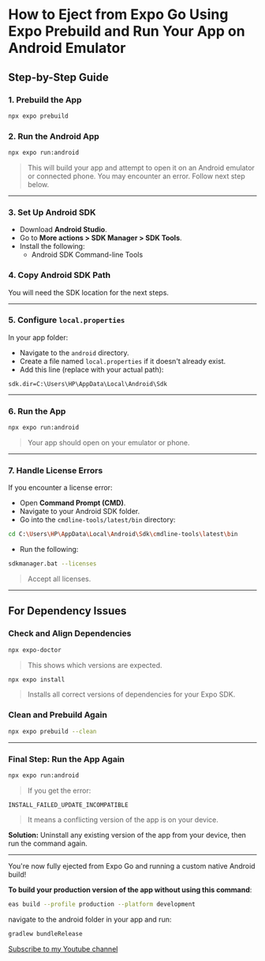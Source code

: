 # How to Eject from Expo Go Using Expo Prebuild and Run Your App on Android Emulator

## Step-by-Step Guide

### 1. Prebuild the App
```bash
npx expo prebuild
```

### 2. Run the Android App
```bash
npx expo run:android
```
> This will build your app and attempt to open it on an Android emulator or connected phone. You may encounter an error. Follow
> next step below.

---

### 3. Set Up Android SDK
- Download **Android Studio**.
- Go to **More actions > SDK Manager > SDK Tools**.
- Install the following:
  - Android SDK Command-line Tools

### 4. Copy Android SDK Path
You will need the SDK location for the next steps.

---

### 5. Configure `local.properties`
In your app folder:
- Navigate to the `android` directory.
- Create a file named `local.properties` if it doesn't already exist.
- Add this line (replace with your actual path):
```properties
sdk.dir=C:\Users\HP\AppData\Local\Android\Sdk
```

---

### 6. Run the App
```bash
npx expo run:android
```
> Your app should open on your emulator or phone.

---

### 7. Handle License Errors
If you encounter a license error:
- Open **Command Prompt (CMD)**.
- Navigate to your Android SDK folder.
- Go into the `cmdline-tools/latest/bin` directory:
```bash
cd C:\Users\HP\AppData\Local\Android\Sdk\cmdline-tools\latest\bin
```
- Run the following:
```bash
sdkmanager.bat --licenses
```
> Accept all licenses.

---

## For Dependency Issues
### Check and Align Dependencies
```bash
npx expo-doctor
```
> This shows which versions are expected.

```bash
npx expo install
```
> Installs all correct versions of dependencies for your Expo SDK.

### Clean and Prebuild Again
```bash
npx expo prebuild --clean
```

---

### Final Step: Run the App Again
```bash
npx expo run:android
```
> If you get the error:
```
INSTALL_FAILED_UPDATE_INCOMPATIBLE
```
> It means a conflicting version of the app is on your device.

**Solution:**
Uninstall any existing version of the app from your device, then run the command again.

---

You're now fully ejected from Expo Go and running a custom native Android build!

**To build your production version of the app without using this command**:

```bash
eas build --profile production --platform development
```

navigate to the android folder in your app and run:

```bash
gradlew bundleRelease
```
[Subscribe to my Youtube channel](https://www.youtube.com/@tinktechy)
